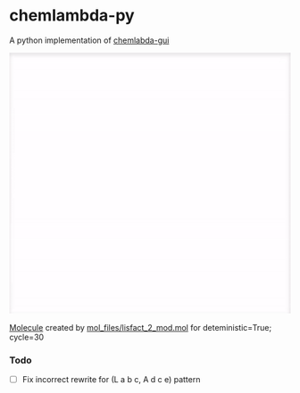 # chemlambda-py
A python implementation of [chemlabda-gui](https://github.com/chorasimilarity/chemlambda-gui/blob/gh-pages/dynamic/README.md)

![Animation](mol.gif)

[Molecule](https://raw.githubusercontent.com/4lhc/chemlambda-py/master/mol_files/lisfact_2_mod.html)
created by [mol_files/lisfact_2_mod.mol](https://raw.githubusercontent.com/4lhc/chemlambda-py/master/mol_files/lisfact_2_mod.mol)
for deteministic=True; cycle=30


### Todo
- [ ] Fix incorrect rewrite for (L a b c, A d c e) pattern
